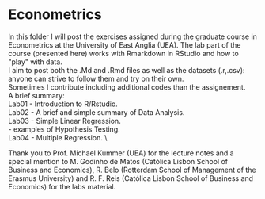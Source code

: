 # Econometrics
In this folder I will post the exercises assigned during the graduate course in Econometrics at the University of East Anglia (UEA).
The lab part of the course (presented here) works with Rmarkdown in RStudio and how to "play" with data. \
I aim to post both the .Md and .Rmd files as well as the datasets (.r,.csv): anyone can strive to follow them and try on their own. \
Sometimes I contribute including additional codes than the assignement. \
A brief summary: \
Lab01 - Introduction to R/Rstudio. \
Lab02 - A brief and simple summary of Data Analysis. \
Lab03 - Simple Linear Regression. \
      - examples of Hypothesis Testing. \
Lab04 - Multiple Regression. \

Thank you to Prof. Michael Kummer (UEA) for the lecture notes and a special mention to M. Godinho de Matos (Católica Lisbon School of Business and Economics), R. Belo (Rotterdam School of Management of the Erasmus University) and  R. F. Reis (Católica Lisbon School of Business and Economics) for the labs material.
